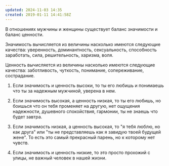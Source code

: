 ```yaml
---
updated: 2024-11-03 14:35
created: 2019-01-11 14:41:58Z
---
```


В отношениях мужчины и женщины существует баланс значимости и баланс ценности.

Значимость вычисляется из величины насколько имеются следующие качества: уверенность, доминантность, сексуальность, способность заработать, сила, решительность, харизма, воля.

Ценность вычисляется из величины насколько имеются следующие качества: заботливость, чуткость, понимание, сопереживание, сострадание.

1. Если значимость и ценность высоки, то ты его любишь и понимаешь что ты за надежным мужчиной, уверена в нем.

2. Если значимость высокая, а ценность низкая, то ты его любишь, но боишься что он тебя променяет на другую, нет ощущения надежности, душевного спокойствия, гармонии, ты не знаешь что будет завтра.

3. Если значимость низкая, а ценность высокая, то "я тебя люблю, но как друга" или "ты не представляешь как я завидую твоей будущей жене". То есть это самый прекрасный парень, но к которому нет чувств.

4. Если значимость и ценность низкие, то это просто прохожий с улицы, не важный человек в нашей жизни.